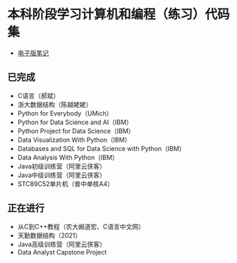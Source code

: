 # 本科阶段学习计算机和编程（练习）代码集

- [电子版笔记](https://bezhuang.vercel.app/%E8%AE%A1%E7%AE%97%E6%9C%BA%E4%B8%93%E4%B8%9A%E5%AD%A6%E4%B9%A0%E6%94%BB%E7%95%A5/)

## 已完成
- C语言（郝斌）
- 浙大数据结构（陈越姥姥）
- Python for Everybody（UMich）
- Python for Data Science and AI（IBM）
- Python Project for Data Science（IBM）
- Data Visualization With Python（IBM）
- Databases and SQL for Data Science with Python（IBM）
- Data Analysis With Python（IBM）
- Java初级训练营（阿里云侠客）
- Java中级训练营（阿里云侠客）
- STC89C52单片机（普中单核A4）

## 正在进行

- 从C到C++教程（农大阚道宏、C语言中文网）
- 天勤数据结构（2021）
- Java高级训练营（阿里云侠客）
- Data Analyst Capstone Project

